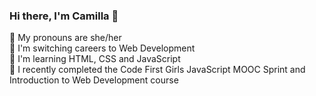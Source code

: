 ### Hi there, I'm Camilla 👋

🙂 My pronouns are she/her<br>
🔭 I'm switching careers to Web Development<br>
🌱 I'm learning HTML, CSS and JavaScript<br>
🚀 I recently completed the Code First Girls JavaScript MOOC Sprint and Introduction to Web Development course<br>
 


